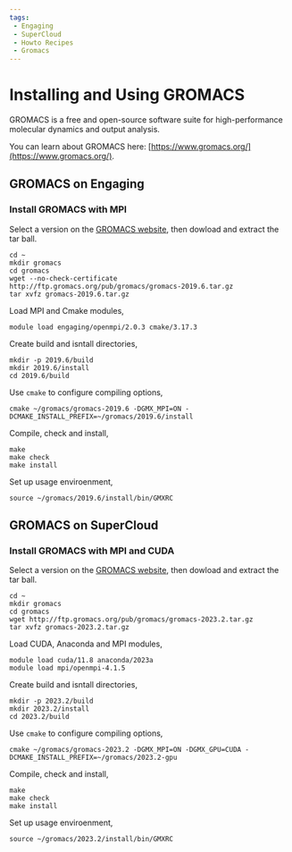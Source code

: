 ```yaml
---
tags:
 - Engaging
 - SuperCloud
 - Howto Recipes
 - Gromacs
---
```


# Installing and Using GROMACS

GROMACS is a free and open-source software suite for high-performance molecular dynamics and output analysis.

You can learn about GROMACS here: [https://www.gromacs.org/](https://www.gromacs.org/).

## GROMACS on Engaging 

### Install GROMACS with MPI

Select a version on the [GROMACS website](https://ftp.gromacs.org/pub/gromacs/), then dowload and extract the tar ball.
```
cd ~
mkdir gromacs
cd gromacs
wget --no-check-certificate http://ftp.gromacs.org/pub/gromacs/gromacs-2019.6.tar.gz
tar xvfz gromacs-2019.6.tar.gz
```

Load MPI and Cmake modules,
```
module load engaging/openmpi/2.0.3 cmake/3.17.3
```

Create build and isntall directories,
```
mkdir -p 2019.6/build
mkdir 2019.6/install
cd 2019.6/build
```

Use `cmake` to configure compiling options,
```
cmake ~/gromacs/gromacs-2019.6 -DGMX_MPI=ON -DCMAKE_INSTALL_PREFIX=~/gromacs/2019.6/install
```

Compile, check and install,
```
make
make check
make install
```

Set up usage enviroenment,
```
source ~/gromacs/2019.6/install/bin/GMXRC
```


## GROMACS on SuperCloud

### Install GROMACS with MPI and CUDA

Select a version on the [GROMACS website](https://ftp.gromacs.org/pub/gromacs/), then dowload and extract the tar ball.
```
cd ~
mkdir gromacs
cd gromacs
wget http://ftp.gromacs.org/pub/gromacs/gromacs-2023.2.tar.gz
tar xvfz gromacs-2023.2.tar.gz
```

Load CUDA, Anaconda and MPI modules,
```
module load cuda/11.8 anaconda/2023a
module load mpi/openmpi-4.1.5
```

Create build and isntall directories,
```
mkdir -p 2023.2/build
mkdir 2023.2/install
cd 2023.2/build
```

Use `cmake` to configure compiling options,
```
cmake ~/gromacs/gromacs-2023.2 -DGMX_MPI=ON -DGMX_GPU=CUDA -DCMAKE_INSTALL_PREFIX=~/gromacs/2023.2-gpu
```

Compile, check and install,
```
make
make check
make install
```

Set up usage enviroenment,
```
source ~/gromacs/2023.2/install/bin/GMXRC
```

